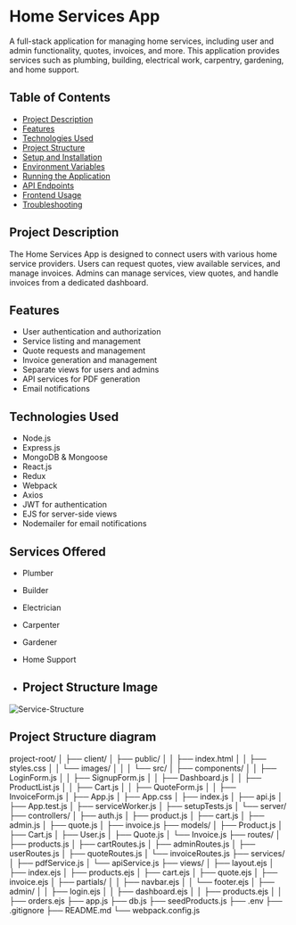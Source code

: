 # Home Services App

A full-stack application for managing home services, including user and admin functionality, quotes, invoices, and more. This application provides services such as plumbing, building, electrical work, carpentry, gardening, and home support.

## Table of Contents
- [Project Description](#project-description)
- [Features](#features)
- [Technologies Used](#technologies-used)
- [Project Structure](#project-structure)
- [Setup and Installation](#setup-and-installation)
- [Environment Variables](#environment-variables)
- [Running the Application](#running-the-application)
- [API Endpoints](#api-endpoints)
- [Frontend Usage](#frontend-usage)
- [Troubleshooting](#troubleshooting)

## Project Description
The Home Services App is designed to connect users with various home service providers. Users can request quotes, view available services, and manage invoices. Admins can manage services, view quotes, and handle invoices from a dedicated dashboard.

## Features
- User authentication and authorization
- Service listing and management
- Quote requests and management
- Invoice generation and management
- Separate views for users and admins
- API services for PDF generation
- Email notifications

## Technologies Used
- Node.js
- Express.js
- MongoDB & Mongoose
- React.js
- Redux
- Webpack
- Axios
- JWT for authentication
- EJS for server-side views
- Nodemailer for email notifications

## Services Offered
- Plumber
- Builder
- Electrician
- Carpenter
- Gardener
- Home Support

- ## Project Structure Image
![Service-Structure](https://github.com/codewithcosmos/store-app/assets/163349688/e6a7686d-dd4d-4ab3-a53f-729be83b8a13)

## Project Structure diagram
project-root/
│
├── client/
│   ├── public/
│   │   ├── index.html
│   │   ├── styles.css
│   │   └── images/
│   │
│   └── src/
│       ├── components/
│       │   ├── LoginForm.js
│       │   ├── SignupForm.js
│       │   ├── Dashboard.js
│       │   ├── ProductList.js
│       │   ├── Cart.js
│       │   ├── QuoteForm.js
│       │   ├── InvoiceForm.js
│       ├── App.js
│       ├── App.css
│       ├── index.js
│       ├── api.js
│       ├── App.test.js
│       ├── serviceWorker.js
│       ├── setupTests.js
│
└── server/
    ├── controllers/
    │   ├── auth.js
    │   ├── product.js
    │   ├── cart.js
    │   ├── admin.js
    │   ├── quote.js
    │   ├── invoice.js
    ├── models/
    │   ├── Product.js
    │   ├── Cart.js
    │   ├── User.js
    │   ├── Quote.js
    │   └── Invoice.js
    ├── routes/
    │   ├── products.js
    │   ├── cartRoutes.js
    │   ├── adminRoutes.js
    │   ├── userRoutes.js
    │   ├── quoteRoutes.js
    │   └── invoiceRoutes.js
    ├── services/
    │   ├── pdfService.js
    │   └── apiService.js
    ├── views/
    │   ├── layout.ejs
    │   ├── index.ejs
    │   ├── products.ejs
    │   ├── cart.ejs
    │   ├── quote.ejs
    │   ├── invoice.ejs
    │   ├── partials/
    │   │   ├── navbar.ejs
    │   │   └── footer.ejs
    │   ├── admin/
    │   │   ├── login.ejs
    │   │   ├── dashboard.ejs
    │   │   ├── products.ejs
    │   │   ├── orders.ejs
    ├── app.js
    ├── db.js
    ├── seedProducts.js
    ├── .env
    ├── .gitignore
    ├── README.md
    └── webpack.config.js
